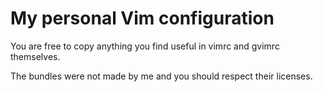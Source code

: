 # My personal Vim configuration

You are free to copy anything you find useful in vimrc and gvimrc themselves.

The bundles were not made by me and you should respect their licenses.
